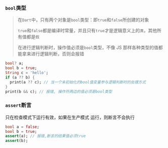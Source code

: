 ### `bool`类型

> 在`Dart`中，只有两个对象是`bool`类型：即`true`和`false`所创建的对象
>
> `true`和`false`都是编译时常量，并且只有`true`才是逻辑意义上的`真`，其他所有值都是`假`
>
> 在进行逻辑判断时，操作值必须是`bool`类型，不像 JS 那样各种类型的值都能拿来进行逻辑判断，否则会报错

```dart
bool? a;
bool b = true;
String c = 'hello';
if (a ?? b) {
  print(a ?? c); // 当一个未初始化的bool值变量参与逻辑判断时的处理方式
}
print(b && c); // 报错, 操作符两边的值必须是bool类型
```

### `assert`断言

只在检查模式下运行有效，如果在生产模式 运行，则断言不会执行

```dart
bool a = false;
bool b = true;
assert(a); // 报错,断言的结果值必须true
assert(b);
```
